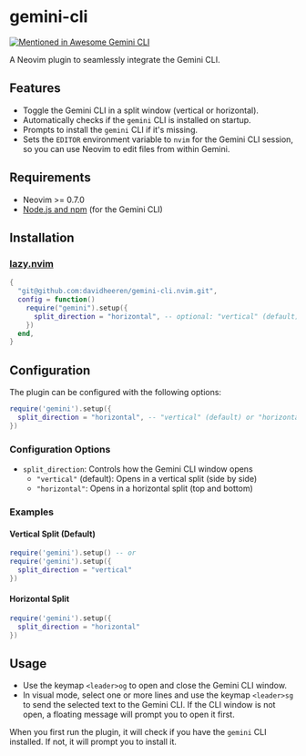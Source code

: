 # gemini-cli

[![Mentioned in Awesome Gemini CLI](https://awesome.re/mentioned-badge.svg)](https://github.com/Piebald-AI/awesome-gemini-cli)

A Neovim plugin to seamlessly integrate the Gemini CLI.

## Features

- Toggle the Gemini CLI in a split window (vertical or horizontal).
- Automatically checks if the `gemini` CLI is installed on startup.
- Prompts to install the `gemini` CLI if it's missing.
- Sets the `EDITOR` environment variable to `nvim` for the Gemini CLI session, so you can use Neovim to edit files from within Gemini.

## Requirements

- Neovim >= 0.7.0
- [Node.js and npm](https://nodejs.org/) (for the Gemini CLI)

## Installation

### [lazy.nvim](https://github.com/folke/lazy.nvim)

```lua
{
  "git@github.com:davidheeren/gemini-cli.nvim.git",
  config = function()
    require("gemini").setup({
      split_direction = "horizontal", -- optional: "vertical" (default) or "horizontal"
    })
  end,
}
```


## Configuration

The plugin can be configured with the following options:

```lua
require('gemini').setup({
  split_direction = "horizontal", -- "vertical" (default) or "horizontal"
})
```

### Configuration Options

- `split_direction`: Controls how the Gemini CLI window opens
  - `"vertical"` (default): Opens in a vertical split (side by side)
  - `"horizontal"`: Opens in a horizontal split (top and bottom)

### Examples

#### Vertical Split (Default)
```lua
require('gemini').setup() -- or
require('gemini').setup({
  split_direction = "vertical"
})
```

#### Horizontal Split
```lua
require('gemini').setup({
  split_direction = "horizontal"
})
```

## Usage

- Use the keymap `<leader>og` to open and close the Gemini CLI window.
- In visual mode, select one or more lines and use the keymap `<leader>sg` to send the selected text to the Gemini CLI. If the CLI window is not open, a floating message will prompt you to open it first.

When you first run the plugin, it will check if you have the `gemini` CLI installed. If not, it will prompt you to install it.
